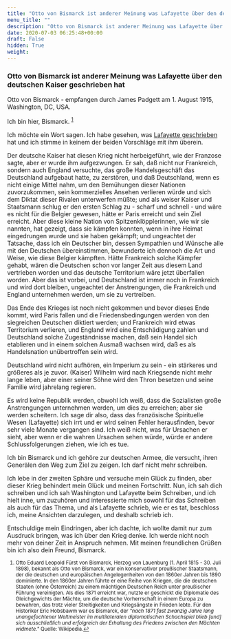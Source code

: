 ```yaml
---
title: "Otto von Bismarck ist anderer Meinung was Lafayette über den deutschen Kaiser geschrieben hat"
menu_title: ""
description: "Otto von Bismarck ist anderer Meinung was Lafayette über den deutschen Kaiser geschrieben hat"
date: 2020-07-03 06:25:48+00:00
draft: False
hidden: True
weight:
---
```

### Otto von Bismarck ist anderer Meinung was Lafayette über den deutschen Kaiser geschrieben hat

Otto von Bismarck - empfangen durch James Padgett am 1. August 1915, Washington, DC, USA.

Ich bin hier, Bismarck. <sup id="a1">[1](#f1)</sup>

Ich möchte ein Wort sagen. Ich habe gesehen, was [Lafayette geschrieben](/padgett-botschaften/padgett-botschaften-in-reihenfolge-des-datums/padgett-botschaften-1915-januar-august/lafayette-aeussert-sich-zu-frankreich-und-deutschland-sowie-zum-ausgang-des-krieges-jep-lafayette-1-august-1915/) hat und ich stimme in keinem der beiden Vorschläge mit ihm überein.

Der deutsche Kaiser hat diesen Krieg nicht herbeigeführt, wie der Franzose sagte, aber er wurde ihm aufgezwungen. Er sah, daß nicht nur Frankreich, sondern auch England versuchte, das große Handelsgeschäft das Deutschland aufgebaut hatte, zu zerstören, und daß Deutschland, wenn es nicht einige Mittel nahm, um den Bemühungen dieser Nationen zuvorzukommen, sein kommerzielles Ansehen verlieren würde und sich dem Diktat dieser Rivalen unterwerfen müßte; und als weiser Kaiser und Staatsmann schlug er den ersten Schlag zu - scharf und schnell - und wäre es nicht für die Belgier gewesen, hätte er Paris erreicht und sein Ziel erreicht. Aber diese kleine Nation von Spitzenklöpplerinnen, wie wir sie nannten, hat gezeigt, dass sie kämpfen konnten, wenn in ihre Heimat eingedrungen wurde und sie haben gekämpft; und ungeachtet der Tatsache, dass ich ein Deutscher bin, dessen Sympathien und Wünsche alle mit den Deutschen übereinstimmen, bewunderte ich dennoch die Art und Weise, wie diese Belgier kämpften. Hätte Frankreich solche Kämpfer gehabt, wären die Deutschen schon vor langer Zeit aus diesem Land vertrieben worden und das deutsche Territorium wäre jetzt überfallen worden. Aber das ist vorbei, und Deutschland ist immer noch in Frankreich und wird dort bleiben, ungeachtet der Anstrengungen, die Frankreich und England unternehmen werden, um sie zu vertreiben.

Das Ende des Krieges ist noch nicht gekommen und bevor dieses Ende kommt, wird Paris fallen und die Friedensbedingungen werden von den siegreichen Deutschen diktiert werden; und Frankreich wird etwas Territorium verlieren, und England wird eine Entschädigung zahlen und Deutschland solche Zugeständnisse machen, daß sein Handel sich etablieren und in einem solchen Ausmaß wachsen wird, daß es als Handelsnation unübertroffen sein wird.

Deutschland wird nicht aufhören, ein Imperium zu sein - ein stärkeres und größeres als je zuvor. (Kaiser) Wilhelm wird nach Kriegsende nicht mehr lange leben, aber einer seiner Söhne wird den Thron besetzen und seine Familie wird jahrelang regieren.

Es wird keine Republik werden, obwohl ich weiß, dass die Sozialisten große Anstrengungen unternehmen werden, um dies zu erreichen; aber sie werden scheitern. Ich sage dir also, dass das französische Spirituelle Wesen (Lafayette) sich irrt und er wird seinen Fehler herausfinden, bevor sehr viele Monate vergangen sind. Ich weiß nicht, was für Ursachen er sieht, aber wenn er die wahren Ursachen sehen würde, würde er andere Schlussfolgerungen ziehen, wie ich es tue.

Ich bin Bismarck und ich gehöre zur deutschen Armee, die versucht, ihren Generälen den Weg zum Ziel zu zeigen. Ich darf nicht mehr schreiben.

Ich lebe in der zweiten Sphäre und versuche mein Glück zu finden, aber dieser Krieg behindert mein Glück und meinen Fortschritt.
Nun, ich sah dich schreiben und ich sah Washington und Lafayette beim Schreiben, und ich hielt inne, um zuzuhören und interessierte mich sowohl für das Schreiben als auch für das Thema, und als Lafayette schrieb, wie er es tat, beschloss ich, meine Ansichten darzulegen, und deshalb schrieb ich.

Entschuldige mein Eindringen, aber ich dachte, ich wollte damit nur zum Ausdruck bringen, was ich über den Krieg denke. Ich werde nicht noch mehr von deiner Zeit in Anspruch nehmen. Mit meinen freundlichen Grüßen bin ich also dein Freund, Bismarck.
<small>

1. <large id="f1"> Otto Eduard Leopold Fürst von Bismarck, Herzog von Lauenburg (1. April 1815 - 30. Juli 1898), bekannt als Otto von Bismarck, war ein konservativer preußischer Staatsmann, der die deutschen und europäischen Angelegenheiten von den 1860er Jahren bis 1890 dominierte. In den 1860er Jahren führte er eine Reihe von Kriegen, die die deutschen Staaten (ohne Österreich) zu einem mächtigen Deutschen Reich unter preußischer Führung vereinigten. Als dies 1871 erreicht war, nutzte er geschickt die Diplomatie des Gleichgewichts der Mächte, um die deutsche Vorherrschaft in einem Europa zu bewahren, das trotz vieler Streitigkeiten und Kriegsängste in Frieden lebte. Für den Historiker Eric Hobsbawm war es Bismarck, der *"nach 1871 fast zwanzig Jahre lang unangefochtener Weltmeister im multilateralen diplomatischen Schachspiel blieb [und] sich ausschließlich und erfolgreich der Erhaltung des Friedens zwischen den Mächten widmete."* Quelle: Wikipedia.[↩](#a1)
